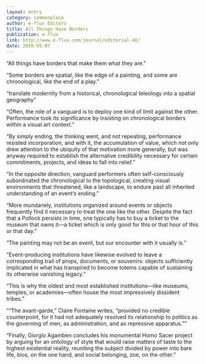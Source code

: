 ```yaml
---
layout: entry
category: commonplace
author: e-flux Editors
title: All Things Have Borders
publication: e-flux
link: http://www.e-flux.com/journal/editorial-48/
date: 2016-05-07
---
```


“All things have borders that make them what they are.”

“Some borders are spatial, like the edge of a painting, and some are chronological, like the end of a play.”

“translate modernity from a historical, chronological teleology into a spatial geography”

“Often, the role of a vanguard is to deploy one kind of limit against the other. Performance took its significance by insisting on chronological borders within a visual art context.”

“By simply ending, the thinking went, and not repeating, performance resisted incorporation, and with it, the accumulation of value, which not only drew attention to the ubiquity of that motivation more generally, but was anyway required to establish the alternative credibility necessary for certain commitments, projects, and ideas to fall into relief.”

“In the opposite direction, vanguard performers often self-consciously subordinated the chronological to the topological, creating visual environments that threatened, like a landscape, to endure past all inherited understanding of an event’s ending.”

“More mundanely, institutions organized around events or objects frequently find it necessary to treat the one like the other. Despite the fact that a Pollock persists in time, one typically has to buy a ticket to the museum that owns it—a ticket which is only good for this or that hour of this or that day.”

“The painting may not be an event, but our encounter with it usually is.”

“Event-producing institutions have likewise evolved to leave a corresponding trail of props, documents, or souvenirs: objects sufficiently implicated in what has transpired to become totems capable of sustaining its otherwise vanishing legacy.”

“This is why the oldest and most established institutions—like museums, temples, or academies—often house the most impressively dissident tribes.”

““The avant-garde,” Claire Fontaine writes, “provided no credible counterpoint, for it had not adequately resolved its relationship to politics as the governing of men, as administration, and as repressive apparatus.””

“Finally, Giorgio Agamben concludes his monumental Homo Sacer project by arguing for an ontology of style that would raise matters of taste to the highest existential reality, reuniting the subject divided by power into bare life, bios, on the one hand, and social belonging, zoe, on the other.”